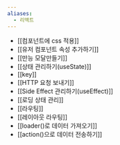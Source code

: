 ```yaml
---
aliases:
  - 리액트
---
```

- [[컴포넌트에 css 적용]]
- [[유저 컴포넌트 속성 추가하기]]
- [[만능 모달만들기]]
- [[상태 관리하기(useState)]]
- [[key]]
- [[HTTP 요청 보내기]]
- [[Side Effect 관리하기(useEffect)]]
- [[로딩 상태 관리]]
- [[라우팅]]
- [[레이아웃 라우팅]]
- [[loader()로 데이터 가져오기]]
- [[action()으로 데이터 전송하기]]